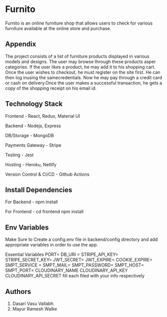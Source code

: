 
# Furnito

Furnito is an online furniture shop that allows users to check for various furniture available at the online store and purchase.




## Appendix

The project consists of a list of furniture products displayed in various models and designs. The user may browse through these products asper categories. If the user likes a product, he may add it to his shopping cart. Once the user wishes to checkout, he must register on the site first. He can then log inusing the samecredentials. Now he may pay through a credit card or cash on delivery.Once the user makes a successful transaction, he gets a copy of the shopping receipt on his email id.


## Technology Stack

Frontend - React, Redux, Material UI

Backend - Nodejs, Express

DB/Storage - MongoDB

Payments Gateway - Stripe

Testing - Jest

Hosting - Heroku, Netlify

Version Control & CI/CD - Github Actions
## Install Dependencies
For Backend - npm install

For Frontend - cd frontend npm install
## Env Variables
Make Sure to Create a config.env file in backend/config directory and add appropriate variables in order to use the app.

Essential Variables PORT= DB_URI = STRIPE_API_KEY= STRIPE_SECRET_KEY= JWT_SECRET= JWT_EXPIRE= COOKIE_EXPIRE= SMPT_SERVICE = SMPT_MAIL= SMPT_PASSWORD= SMPT_HOST= SMPT_PORT= CLOUDINARY_NAME CLOUDINARY_API_KEY CLOUDINARY_API_SECRET fill each filed with your info respectively
## Authors
1. Dasari Vasu Vallabh
2. Mayur Ramesh Walke